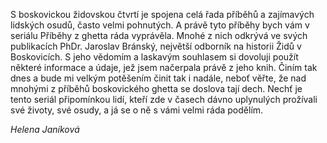 S boskovickou židovskou čtvrtí je spojena celá řada příběhů a zajímavých lidských osudů, často velmi pohnutých. A právě tyto příběhy bych vám v seriálu Příběhy z ghetta ráda vyprávěla. Mnohé z nich odkrývá ve svých publikacích PhDr. Jaroslav Bránský, největší odborník na historii Židů v Boskovicích. S jeho vědomím a laskavým souhlasem si dovoluji použít některé informace a údaje, jež jsem načerpala právě z jeho knih. Činím tak dnes a bude mi velkým potěšením činit tak i nadále, neboť věřte, že nad mnohými z příběhů boskovického ghetta se doslova tají dech. Nechť je tento seriál připomínkou lidí, kteří zde v časech dávno uplynulých prožívali své životy, své osudy, a já se o ně s vámi velmi ráda podělím.

*Helena Janíková*